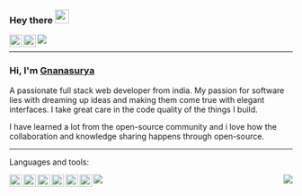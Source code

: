 ### Hey there <img src="https://media.giphy.com/media/hvRJCLFzcasrR4ia7z/giphy.gif" width="25px">

<a href="https://www.linkedin.com/in/gnanasurya-sj-93021628" target="_blank">
  <img align="left" alt="Surya's LinkedIN" width="22px" src="https://raw.githubusercontent.com/peterthehan/peterthehan/master/assets/linkedin.svg" />
</a>

<a href="mailto:surya9901@gmail.com">
  <img align="left" alt="Surya's Mail" width="22px" src="https://img.icons8.com/color/48/000000/gmail-new.png" />
</a>

![](https://visitor-badge.glitch.me/badge?page_id=surya9901.surya9901)

<hr />

### Hi, I'm [Gnanasurya](https://gnanasurya.netlify.app/) 

A passionate full stack web developer from india. My passion for software lies with dreaming up ideas and making them come true with elegant interfaces. I take great care in the code quality of the things I build.

I have learned a lot from the open-source community and i love how the collaboration and knowledge sharing happens through open-source.

<hr />

Languages and tools:

<img align="left" width="22px" src="https://icons8.com/icon/20909/html-5" />
<img align="left" width="22px" src="https://icons8.com/icon/21278/css3" />
<img align="left" width="22px" src="https://icons8.com/icon/hKrJAdwqbGgG/javascript" />
<img align="left" width="22px" src="https://icons8.com/icon/NfbyHexzVEDk/react" />
<img align="left" width="22px" src="https://icons8.com/icon/t9oCxEN7McHZ/nodejs" />
<img align="left" width="22px" src="https://icons8.com/icon/74402/mongodb" />

<img src="https://github-readme-stats.vercel.app/api?username=surya9901&&show_icons=true&theme=gotham" align="left" />
<img src="https://github-readme-stats.vercel.app/api/top-langs/?username=surya9901&&show_icons=true&theme=gotham" align="right" />



